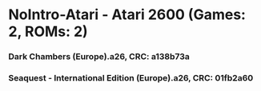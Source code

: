 # NoIntro-Atari - Atari 2600 (Games: 2, ROMs: 2)
### Dark Chambers (Europe).a26, CRC: a138b73a
### Seaquest - International Edition (Europe).a26, CRC: 01fb2a60
